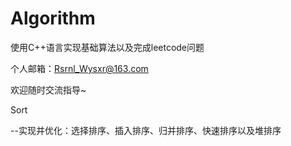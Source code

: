 # Algorithm
使用C++语言实现基础算法以及完成leetcode问题

个人邮箱：Rsrnl_Wysxr@163.com

欢迎随时交流指导~

Sort

--实现并优化：选择排序、插入排序、归并排序、快速排序以及堆排序
